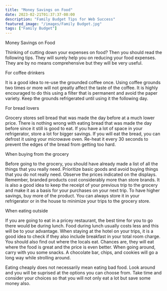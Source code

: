 ```yaml
---
title: "Money Savings on Food"
date: 2023-02-21T01:37:37-08:00
description: "Family Budget Tips for Web Success"
featured_image: "/images/Family Budget.jpg"
tags: ["Family Budget"]
---
```


Money Savings on Food


Thinking of cutting down your expenses on food? Then you should read the following tips. They will surely help you on reducing your food expenses. They are by no means comprehensive but they will be very useful. 

For coffee drinkers

It is a good idea to re-use the grounded coffee once. Using coffee grounds two times or more will not greatly affect the taste of the coffee. It is highly encouraged to do this using a filter that is permanent and avoid the paper variety. Keep the grounds refrigerated until using it the following day. 

For bread lovers

Grocery stores sell bread that was made the day before at a much lower price. There is nothing wrong with eating bread that was made the day before since it still is good to eat. If you have a lot of space in your refrigerator, store a lot for bigger savings. If you will eat the bread, you can defrost it using your microwave oven. Re-heat it every 30 seconds to prevent the edges of the bread from getting too hard.    

When buying from the grocery

Before going to the grocery, you should have already made a list of all the things that you really need. Prioritize basic goods and avoid buying things that you do not really need. Observe the prices indicated on the displays. Remember, branded products cost considerably more than store brands. It is also a good idea to keep the receipt of your previous trip to the grocery and make it as a basis for your purchases on your next trip. To have higher savings, buy more of the product. You can always store it in your refrigerator or in the house to minimize your trips to the grocery store.

When eating outside

If you are going to eat in a pricey restaurant, the best time for you to go there would be during lunch. Food during lunch usually costs less and this will be to your advantage. When staying at the hotel on your trips, it is a good idea to check if they also include breakfast in your total room charge. You should also find out where the locals eat. Chances are, they will eat where the food is great and the price is even better. When going around, carry with you some snacks. A chocolate bar, chips, and cookies will go a long way while strolling around. 

Eating cheaply does not necessarily mean eating bad food. Look around and you will be suprised at the options you can choose from. Take time and consider your choices so that you will not only eat a lot but save some money also.      	 
